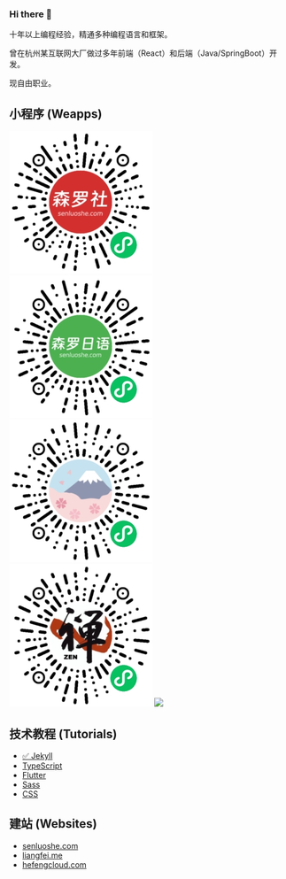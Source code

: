 ### Hi there 👋

十年以上编程经验，精通多种编程语言和框架。

曾在杭州某互联网大厂做过多年前端（React）和后端（Java/SpringBoot）开发。

现自由职业。

## 小程序 (Weapps)

![](imgs/senluoshe-weapp.jpg) 
![](imgs/senluo-nihongo-weapp.jpg) 
![](imgs/hefeng-history-dict-weapp.jpg) 
![](imgs/hefeng-zen-weapp.jpg) 
![](https://feelang.github.io/assets/images/weapps/self-discipline-weapp.jpg)

## 技术教程 (Tutorials)

* [✅ Jekyll](https://github.com/feelang/jekyll-tutorial)
* [TypeScript](https://github.com/feelang/typescript-tutorial)
* [Flutter](https://github.com/feelang/flutter-tutorial)
* [Sass](https://github.com/feelang/sass-tutorial)
* [CSS](https://blog.csdn.net/feelang/category_12029696.html)

## 建站 (Websites)

* [senluoshe.com](https://senluoshe.com)
* [liangfei.me](https://liangfei.me)
* [hefengcloud.com](https://hefengcloud.com)
